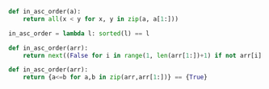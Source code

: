 ```python
def in_asc_order(a):
    return all(x < y for x, y in zip(a, a[1:]))
```

```python
in_asc_order = lambda l: sorted(l) == l
```


```python
def in_asc_order(arr):
    return next((False for i in range(1, len(arr[1:])+1) if not arr[i] > arr[i-1]), True)
```

```python
def in_asc_order(arr):
    return {a<=b for a,b in zip(arr,arr[1:])} == {True}
```